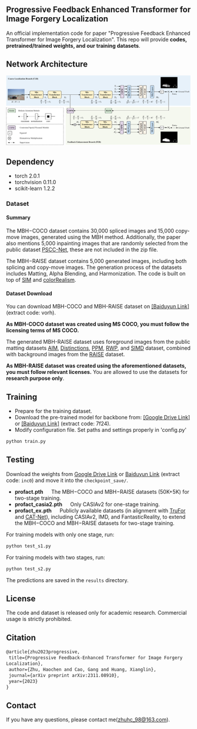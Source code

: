 ## Progressive Feedback Enhanced Transformer for Image Forgery Localization  
An official implementation code for paper "Progressive Feedback Enhanced Transformer for Image Forgery Localization".
This repo will provide <B>codes, pretrained/trained weights, and our training datasets</B>. 

## Network Architecture
<center> <img src="fig/Network Architecture.png" alt="architecture"/> </center>

## Dependency
- torch 2.0.1
- torchvision 0.11.0
- scikit-learn 1.2.2

### Dataset
#### Summary 
The MBH−COCO dataset contains 30,000 spliced images and 15,000 copy-move images, generated using the MBH method. 
Additionally, the paper also mentions 5,000 inpainting images that are randomly selected from the public dataset [PSCC-Net](https://github.com/proteus1991/PSCC-Net), these are not included in the zip file.

The MBH−RAISE dataset contains 5,000 generated images, including both splicing and copy-move images.
The generation process of the datasets includes Matting, Alpha Blending, and Harmonization. The code is built on top of [SIM](https://github.com/nowsyn/SIM) and [colorRealism](https://github.com/jflalonde/colorRealism).

#### Dataset Download
You can download MBH-COCO and MBH-RAISE dataset on
[[Baiduyun Link]](https://pan.baidu.com/s/1L8E6695h47pzJ_yubLAJ2A) (extract code: vorh).

**As MBH-COCO dataset was created using MS COCO, you must follow the licensing terms of MS COCO.**

The generated MBH-RAISE dataset uses foreground images from the public matting datasets [AIM](https://github.com/JizhiziLi/AIM), [Distinctions](https://github.com/yuhaoliu7456/CVPR2020-HAttMatting), [PPM](https://github.com/Chinees-zhang/MODNet), [RWP](https://github.com/yucornetto/MGMatting), and [SIMD](https://github.com/nowsyn/SIM) dataset, combined with background images from the [RAISE](http://loki.disi.unitn.it/RAISE/) dataset.

**As MBH-RAISE dataset was created using the aforementioned datasets, you must follow relevant licenses.**
You are allowed to use the datasets for <B>research purpose only</B>.

## Training
- Prepare for the training dataset.
- Download the pre-trained model for backbone from: [[Google Drive Link]](https://drive.google.com/drive/folders/10NGg9hMN8AgUpcOpfAetTR37CFPAHGmT?usp=sharing) or [[Baiduyun Link]](https://pan.baidu.com/s/1FrNBKIX_tGzzQpDG83SBYQ) (extract code: 7f24).
- Modify configuration file. Set paths and settings properly in 'config.py'

```bash
python train.py 
```

## Testing
Download the weights from [Google Drive Link](https://drive.google.com/drive/folders/1aS0s7D3SweV9bGDepHgGXjgGHrfBtSg_?usp=sharing) or [Baiduyun Link](https://pan.baidu.com/s/15p-IX9yz82rm96k3BnefTQ) (extract code: `inc0`) and move it into the `checkpoint_save/`.

- **profact.pth** &emsp; The MBH−COCO and  MBH−RAISE datasets (50K+5K) for two-stage training.
- **profact_casia2.pth** &emsp;  Only CASIAv2 for one-stage training.
- **profact_ex.pth** &emsp; Publicly available datasets (in alignment with [TruFor](https://github.com/grip-unina/TruFor) and [CAT-Net](https://github.com/mjkwon2021/CAT-Net)), including CASIAv2, IMD, and FantasticReality, to extend the MBH−COCO and  MBH−RAISE datasets for two-stage training.

For training models with only one stage, run:
```bash
python test_s1.py
```

For training models with two stages, run:
```bash
python test_s2.py
```
The predictions are saved in the `results` directory.


## License 
The code and dataset is released only for academic research. 
Commercial usage is strictly prohibited.

## Citation
 ```
@article{zhu2023progressive,
  title={Progressive Feedback-Enhanced Transformer for Image Forgery Localization},
  author={Zhu, Haochen and Cao, Gang and Huang, Xianglin},
  journal={arXiv preprint arXiv:2311.08910},
  year={2023}
}
```

## Contact
If you have any questions, please contact me(zhuhc_98@163.com).
